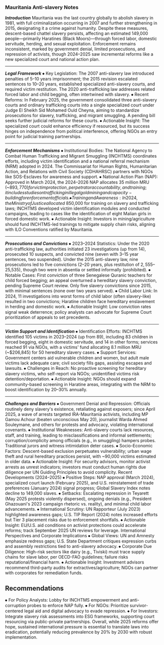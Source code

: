 ### **Mauritania Anti-slavery Notes** ###

***Introduction***
Mauritania was the last country globally to abolish slavery in 1981, with full criminalization occurring in 2007 and further strengthening in 2015, designating it a crime against humanity. Despite these measures, descent-based chattel slavery persists, affecting an estimated 149,000 people—primarily Haratines (Black Moors)—through forced labor, domestic servitude, herding, and sexual exploitation. Enforcement remains inconsistent, marked by government denial, limited prosecutions, and repression of activists, though 2024–2025 saw incremental reforms like a new specialized court and national action plan.

---

***Legal Framework***
⦁	Key Legislation: The 2007 anti-slavery law introduced penalties of 5–10 years imprisonment; the 2015 revision escalated sentences to 10–20 years, established specialized anti-slavery courts, and required victim restitution. The 2020 anti-trafficking law addresses related forced labor and child begging, often intertwined with slavery.
⦁	Recent Reforms: In February 2025, the government consolidated three anti-slavery courts and ordinary trafficking courts into a single specialized court under Judge El Sheikh Sid Mohamed Ould Cheyna, aiming to standardize prosecutions for slavery, trafficking, and migrant smuggling. A pending bill seeks further judicial reforms for these courts.
⦁	Actionable Insight: The specialized court could enhance efficiency if resourced, but its success hinges on independence from political interference, offering NGOs an entry point for judicial training partnerships.

---

***Enforcement Mechanisms***
⦁	Institutional Bodies: The National Agency to Combat Human Trafficking and Migrant Smuggling (INCHTMS) coordinates efforts, including victim identification and a national referral mechanism (NRM) adopted in 2024. The Commissariat for Human Rights, Humanitarian Action, and Relations with Civil Society (CDHAHRSC) partners with NGOs like SOS-Esclaves for awareness and support.
⦁	National Action Plan (NAP): Approved in March 2024, the 2024–2026 NAP allocates 35 million MRU (~$893,770) for victim protection, perpetrator accountability, and training; it includes studies on trafficking in illegal gold mining and capacity-building for enforcement officials.
⦁	Training and Awareness: In 2024, the Ministry of Justice allocated ~$850,000 for training on slavery and trafficking laws; INCHTMS developed victim identification modules and conducted campaigns, leading to cases like the identification of eight Malian girls in forced domestic work.
⦁	Actionable Insight: Investors in mining/agriculture should fund INCHTMS-led trainings to mitigate supply chain risks, aligning with ILO Conventions ratified by Mauritania.

---

***Prosecutions and Convictions***
⦁	2023–2024 Statistics: Under the 2020 anti-trafficking law, authorities initiated 23 investigations (up from 14), prosecuted 10 suspects, and convicted nine (seven with 3–15 year sentences, two suspended). Under the 2015 anti-slavery law, nine prosecutions led to five convictions (2–20 years, plus restitution of $2,555–$25,535), though two were in absentia or settled informally (prohibited).
⦁	Notable Cases: First conviction of three Senegalese Quranic teachers for child forced begging; an appeal overturned a hereditary slavery conviction, pending Supreme Court review. Only five slavery convictions since 2015, with minimal sentences (none over two years served).
⦁	Child Labor Link: In 2024, 11 investigations into worst forms of child labor (often slavery-like) resulted in two convictions; Haratine children face hereditary enslavement in herding and domestic work.
⦁	Actionable Insight: Low conviction rates signal weak deterrence; policy analysts can advocate for Supreme Court prioritization of appeals to set precedents.

----

***Victim Support and Identification***
⦁	Identification Efforts: INCHTMS identified 105 victims in 2023–2024 (up from 89), including 83 children in forced begging, eight in domestic servitude, and 14 in other forms; services reached 91 via NGOs, with a victims' fund allocating 8.1 million MRU (~$206,845) for 50 hereditary slavery cases.
⦁	Support Services: Government centers aid vulnerable children and women, but adult male victims lack adequate care; civil society fills gaps, assisting escapes and lawsuits.
⦁	Challenges in Reach: No proactive screening for hereditary slavery victims, who self-report via NGOs; unidentified victims risk detention/deportation.
⦁	Actionable Insight: NGOs should expand community-based screening in Haratine areas, integrating with the NRM to boost identification by 20–30% annually.

----

***Challenges and Barriers***
⦁	Government Denial and Repression: Officials routinely deny slavery's existence, retaliating against exposers; since April 2025, a wave of arrests targeted IRA-Mauritania activists, including MP Gamou Achour (beaten unconscious May 20), journalist Warda Ahmed Souleymane, and others for protests and advocacy, violating international covenants.
⦁	Institutional Weaknesses: Anti-slavery courts lack resources, staff, and training, leading to misclassifications and informal settlements; corruption/complicity among officials (e.g., in smuggling) hampers probes. Traditional jurors and witness intimidation deter cases.
⦁	Socio-Economic Factors: Descent-based exclusion perpetuates vulnerability; urban wage theft and rural hereditary practices persist, with ~90,000 victims estimated in older data.
⦁	Actionable Insight: For security advisors, monitor activist arrests as unrest indicators; investors must conduct human rights due diligence per UN Guiding Principles to avoid complicity.
Recent Developments (2024–2025)
⦁	Positive Steps: NAP approval (March 2024), specialized court launch (February 2025), and U.S. reinstatement of trade preferences (January 2024) signal progress; Global Slavery Index notes decline to 149,000 slaves.
⦁	Setbacks: Escalating repression in Teyarett (May 2025 protests violently dispersed), ongoing denials (e.g., President Ghazouani's 2023 campaign rhetoric vs. reality), and minimal child labor advancements.
⦁	International Scrutiny: UN Rapporteur (July 2023) highlighted awareness gaps; U.S. TIP Report (2024) notes increased efforts but Tier 3 placement risks due to enforcement shortfalls.
⦁	Actionable Insight: EU/U.S. aid conditions on activist protections could accelerate reforms; track September 2025 UN reviews for leverage.
International Perspectives and Corporate Implications
⦁	Global Views: UN and Amnesty emphasize redress gaps; U.S. State Department critiques expression curbs and assembly restrictions tied to anti-slavery advocacy.
⦁	Corporate Due Diligence: High-risk sectors like dairy (e.g., Tiviski) must trace supply chains for slave labor, per OECD-FAO guidelines; failure risks reputational/financial harm.
⦁	Actionable Insight: Investment advisors recommend third-party audits for extractives/agriculture; NGOs can partner with corporates for remediation funds.

## Recommendations
⦁	For Policy Analysts: Lobby for INCHTMS empowerment and anti-corruption probes to enforce NAP fully.
⦁	For NGOs: Prioritize survivor-centered legal aid and digital advocacy to evade repression.
⦁	For Investors: Integrate slavery risk assessments into ESG frameworks, supporting court resourcing via public-private partnerships.
Overall, while 2025 reforms offer hope, sustained international pressure is essential to translate laws into eradication, potentially reducing prevalence by 20% by 2030 with robust implementation.
